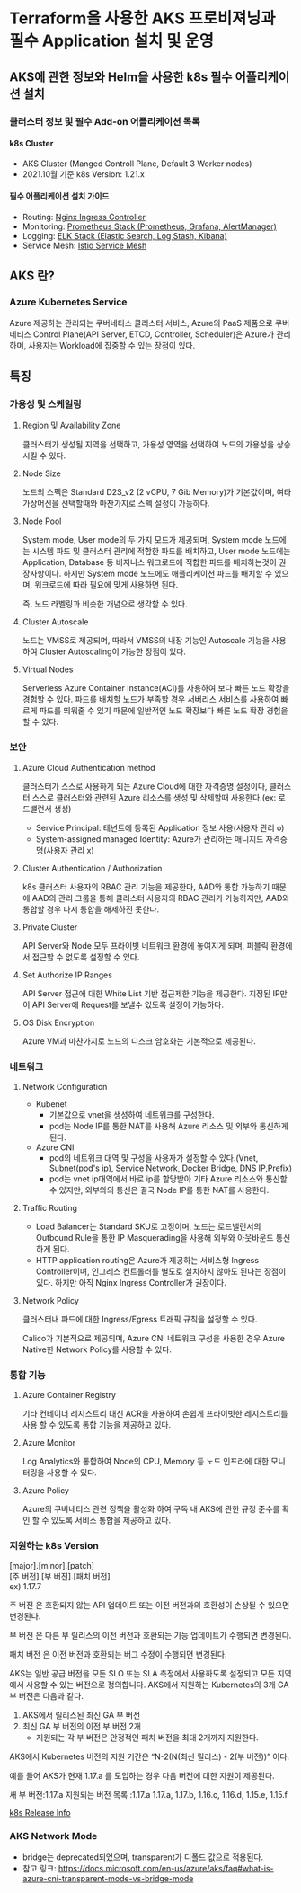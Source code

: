# Terraform을 사용한 AKS 프로비져닝과 필수 Application 설치 및 운영
## AKS에 관한 정보와 Helm을 사용한 k8s 필수 어플리케이션 설치
### 클러스터 정보 및 필수 Add-on 어플리케이션 목록
#### k8s Cluster
- AKS Cluster (Manged Controll Plane, Default 3 Worker nodes)
- 2021.10월 기준 k8s Version: 1.21.x
#### 필수 어플리케이션 설치 가이드
- Routing: [Nginx Ingress Controller](routing)
- Monitoring: [Prometheus Stack (Prometheus, Grafana, AlertManager)](monitoring)
- Logging: [ELK Stack (Elastic Search, Log Stash, Kibana)](logging)
- Service Mesh: [Istio Service Mesh](service-mesh)
## AKS 란?
### Azure Kubernetes Service
Azure 제공하는 관리되는 쿠버네티스 클러스터 서비스, Azure의 PaaS 제품으로 쿠버네티스 Control Plane(API Server, ETCD, Controller, Scheduler)은 Azure가 관리하며, 사용자는 Workload에 집중할 수 있는 장점이 있다.

## 특징
### 가용성 및 스케일링
1. Region 및 Availability Zone
    
    클러스터가 생성될 지역을 선택하고, 가용성 영역을 선택하여 노드의 가용성을 상승시킬 수 있다.

2. Node Size
    
    노드의 스펙은 Standard D2S_v2 (2 vCPU, 7 Gib Memory)가 기본값이며, 여타 가상머신을 선택할때와 마찬가지로 스펙 설정이 가능하다.

3. Node Pool
    
    System mode, User mode의 두 가지 모드가 제공되며, System mode 노드에는 시스템 파드 및 클러스터 관리에 적합한 파드를 배치하고, User mode 노드에는 Application, Database 등 비지니스 워크로드에 적합한 파드를 배치하는것이 권장사항이다. 하지만 System mode 노드에도 애플리케이션 파드를 배치할 수 있으며, 워크로드에 따라 필요에 맞게 사용하면 된다. 

    즉, 노드 라벨링과 비슷한 개념으로 생각할 수 있다.
    
4. Cluster Autoscale
    
    노드는 VMSS로 제공되며, 따라서 VMSS의 내장 기능인 Autoscale 기능을 사용하여 Cluster Autoscaling이 가능한 장점이 있다.
    
5. Virtual Nodes
    
    Serverless Azure Container Instance(ACI)를 사용하여 보다 빠른 노드 확장을 경험할 수 있다. 파드를 배치할 노드가 부족할 경우 서버리스 서비스를 사용하여 빠르게 파드를 띄워줄 수 있기 때문에 일반적인 노드 확장보다 빠른 노드 확장 경험을 할 수 있다.
    

### 보안
1. Azure Cloud Authentication method
    
    클러스터가 스스로 사용하게 되는 Azure Cloud에 대한 자격증명 설정이다, 클러스터 스스로 클러스터와 관련된 Azure 리소스를 생성 및 삭제할때 사용한다.(ex: 로드밸런서 생성)
    
    - Service Principal: 테넌트에 등록된 Application 정보 사용(사용자 관리 o)
    - System-assigned managed Identity: Azure가 관리하는 매니지드 자격증명(사용자 관리 x)

2. Cluster Authentication / Authorization
    
    k8s 클러스터 사용자의 RBAC 관리 기능을 제공한다, AAD와 통합 가능하기 때문에 AAD의 관리 그룹을 통해 클러스터 사용자의 RBAC 관리가 가능하지만, AAD와 통합할 경우 다시 통합을 해제하진 못한다.
    
3. Private Cluster
    
    API Server와 Node 모두 프라이빗 네트워크 환경에 놓여지게 되며, 퍼블릭 환경에서 접근할 수 없도록 설정할 수 있다.
    
4. Set Authorize IP Ranges
    
    API Server 접근에 대한 White List 기반 접근제한 기능을 제공한다. 지정된 IP만이 API Server에 Request를 보낼수 있도록 설정이 가능하다.
    
5. OS Disk Encryption
    
    Azure VM과 마찬가지로 노드의 디스크 암호화는 기본적으로 제공된다.
    

### 네트워크
1. Network Configuration
    - Kubenet
        - 기본값으로 vnet을 생성하여 네트워크를 구성한다.
        - pod는 Node IP를 통한 NAT를 사용해 Azure 리소스 및 외부와 통신하게 된다.
    - Azure CNI
        - pod의 네트워크 대역 및 구성을 사용자가 설정할 수 있다.(Vnet, Subnet(pod's ip), Service Network, Docker Bridge, DNS IP,Prefix)
        - pod는 vnet ip대역에서 바로 ip를 할당받아 기타 Azure 리소스와 통신할 수 있지만, 외부와의 통신은 결국 Node IP를 통한 NAT를 사용한다.
2. Traffic Routing
    - Load Balancer는 Standard SKU로 고정이며, 노드는 로드밸런서의 Outbound Rule을 통한 IP Masquerading을 사용해 외부와 아웃바운드 통신하게 된다.
    - HTTP application routing은 Azure가 제공하는 서비스형 Ingress Controller이며, 인그레스 컨트롤러를 별도로 설치하지 않아도 된다는 장점이 있다. 하지만 아직 Nginx Ingress Controller가 권장이다.
3. Network Policy
    
    클러스터내 파드에 대한 Ingress/Egress 트래픽 규칙을 설정할 수 있다.
    
    Calico가 기본적으로 제공되며, Azure CNI 네트워크 구성을 사용한 경우 Azure Native한 Network Policy를 사용할 수 있다.
    
### 통합 기능
1. Azure Container Registry
    
    기타 컨테이너 레지스트리 대신 ACR을 사용하여 손쉽게 프라이빗한 레지스트리를 사용 할 수 있도록 통합 기능을 제공하고 있다.
    
2. Azure Monitor
    
    Log Analytics와 통합하여 Node의 CPU, Memory 등 노드 인프라에 대한 모니터링을 사용할 수 있다.
    
3. Azure Policy
    
    Azure의 쿠버네티스 관련 정책을 활성화 하여 구독 내 AKS에 관한 규정 준수를 확인 할 수 있도록 서비스 통합을 제공하고 있다.
### 지원하는 k8s Version
<p>
[major].[minor].[patch] <br>
[주 버전].[부 버전].[패치 버전] <br>
ex) 1.17.7 <br>

주 버전 은 호환되지 않는 API 업데이트 또는 이전 버전과의 호환성이 손상될 수 있으면 변경된다.

부 버전 은 다른 부 릴리스의 이전 버전과 호환되는 기능 업데이트가 수행되면 변경된다.

패치 버전 은 이전 버전과 호환되는 버그 수정이 수행되면 변경된다.

AKS는 일반 공급 버전을 모든 SLO 또는 SLA 측정에서 사용하도록 설정되고 모든 지역에서 사용할 수 있는 버전으로 정의합니다. AKS에서 지원하는 Kubernetes의 3개 GA 부 버전은 다음과 같다.
1. AKS에서 릴리스된 최신 GA 부 버전
2. 최신 GA 부 버전의 이전 부 버전 2개
    - 지원되는 각 부 버전은 안정적인 패치 버전을 최대 2개까지 지원한다.

AKS에서 Kubernetes 버전의 지원 기간은 “N-2(N(최신 릴리스) - 2(부 버전))” 이다.

예를 들어 AKS가 현재 1.17.a 를 도입하는 경우 다음 버전에 대한 지원이 제공된다.

새 부 버전:1.17.a
지원되는 버전 목록 :1.17.a	1.17.a, 1.17.b, 1.16.c, 1.16.d, 1.15.e, 1.15.f
</p>

[k8s Release Info](https://en.wikipedia.org/wiki/Kubernetes#History)

### AKS Network Mode
- bridge는 deprecated되었으며, transparent가 디폴드 값으로 적용된다.
- 참고 링크: https://docs.microsoft.com/en-us/azure/aks/faq#what-is-azure-cni-transparent-mode-vs-bridge-mode